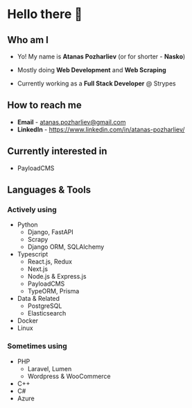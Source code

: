 # Hello there 👋
## Who am I

- Yo! My name is __Atanas Pozharliev__ (or for shorter - __Nasko__)

- Mostly doing __Web Development__ and __Web Scraping__

- Currently working as a __Full Stack Developer__ @ Strypes

## How to reach me

- __Email__ - atanas.pozharliev@gmail.com
- __LinkedIn__ - https://www.linkedin.com/in/atanas-pozharliev/

## Currently interested in
- PayloadCMS

## Languages & Tools
### Actively using

- Python 
   - Django, FastAPI
   - Scrapy
   - Django ORM, SQLAlchemy
- Typescript
   - React.js, Redux
   - Next.js 
   - Node.js & Express.js
   - PayloadCMS
   - TypeORM, Prisma
- Data & Related
   - PostgreSQL
   - Elasticsearch
- Docker
- Linux

### Sometimes using
- PHP 
   - Laravel, Lumen
   - Wordpress & WooCommerce
- C++
- C#
- Azure
